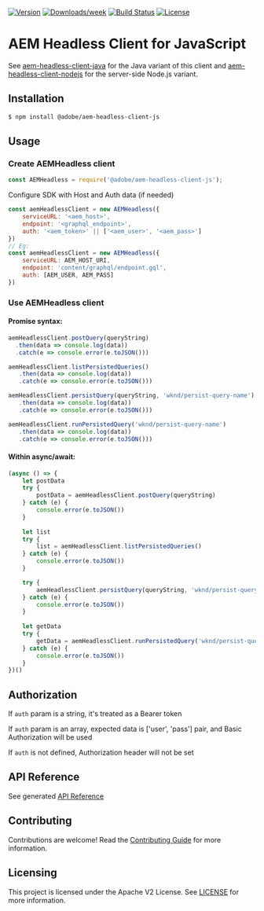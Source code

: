 <!--
Copyright 2021 Adobe. All rights reserved.
This file is licensed to you under the Apache License, Version 2.0 (the "License");
you may not use this file except in compliance with the License. You may obtain a copy
of the License at http://www.apache.org/licenses/LICENSE-2.0

Unless required by applicable law or agreed to in writing, software distributed under
the License is distributed on an "AS IS" BASIS, WITHOUT WARRANTIES OR REPRESENTATIONS
OF ANY KIND, either express or implied. See the License for the specific language
governing permissions and limitations under the License.
-->

[![Version](https://img.shields.io/npm/v/@adobe/aem-headless-client-js.svg)](https://npmjs.org/package/@adobe/aem-headless-client-js)
[![Downloads/week](https://img.shields.io/npm/dw/@adobe/aem-headless-client-js.svg)](https://npmjs.org/package/@adobe/aem-headless-client-js)
[![Build Status](https://github.com/adobe/aem-headless-client-js/workflows/Node.js%20CI/badge.svg?branch=main)](https://github.com/adobe/aem-headless-client-js/actions)
[![License](https://img.shields.io/badge/License-Apache%202.0-blue.svg)](https://opensource.org/licenses/Apache-2.0)

# AEM Headless Client for JavaScript

See [aem-headless-client-java](https://github.com/adobe/aem-headless-client-java) for the Java variant of this client
and [aem-headless-client-nodejs](https://github.com/adobe/aem-headless-client-nodejs) for the server-side Node.js variant.

## Installation

```bash
$ npm install @adobe/aem-headless-client-js
```

## Usage

### Create AEMHeadless client

```javascript
const AEMHeadless = require('@adobe/aem-headless-client-js');
```
Configure SDK with Host and Auth data (if needed)
```javascript
const aemHeadlessClient = new AEMHeadless({
    serviceURL: '<aem_host>',
    endpoint: '<graphql_endpoint>',
    auth: '<aem_token>' || ['<aem_user>', '<aem_pass>']
})
// Eg:
const aemHeadlessClient = new AEMHeadless({
    serviceURL: AEM_HOST_URI,
    endpoint: 'content/graphql/endpoint.gql',
    auth: [AEM_USER, AEM_PASS]
})
```
### Use AEMHeadless client 

#### Promise syntax:
```javascript
aemHeadlessClient.postQuery(queryString)
  .then(data => console.log(data))
  .catch(e => console.error(e.toJSON()))

aemHeadlessClient.listPersistedQueries()
   .then(data => console.log(data))
   .catch(e => console.error(e.toJSON()))

aemHeadlessClient.persistQuery(queryString, 'wknd/persist-query-name')
   .then(data => console.log(data))
   .catch(e => console.error(e.toJSON()))

aemHeadlessClient.runPersistedQuery('wknd/persist-query-name')
   .then(data => console.log(data))
   .catch(e => console.error(e.toJSON()))
```
#### Within async/await:
```javascript
(async () => {
    let postData
    try {
        postData = aemHeadlessClient.postQuery(queryString)
    } catch (e) {
        console.error(e.toJSON())
    }
    
    let list
    try {
        list = aemHeadlessClient.listPersistedQueries()
    } catch (e) {
        console.error(e.toJSON())
    }

    try {
        aemHeadlessClient.persistQuery(queryString, 'wknd/persist-query-name')
    } catch (e) {
        console.error(e.toJSON())
    }
    
    let getData
    try {
        getData = aemHeadlessClient.runPersistedQuery('wknd/persist-query-name')
    } catch (e) {
        console.error(e.toJSON())
    }
})()    
```

## Authorization

If `auth` param is a string, it's treated as a Bearer token

If `auth` param is an array, expected data is ['user', 'pass'] pair, and Basic Authorization will be used

If `auth` is not defined, Authorization header will not be set

## API Reference

See generated [API Reference](./api-reference.md)

## Contributing

Contributions are welcome! Read the [Contributing Guide](./.github/CONTRIBUTING.md) for more information.

## Licensing

This project is licensed under the Apache V2 License. See [LICENSE](LICENSE) for more information.
